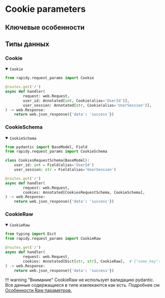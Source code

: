 # Cookie parameters

## Ключевые особенности

## Типы данных

### Cookie
<details open>
<summary><code>Cookie</code></summary>

```Python hl_lines="6 7"
from rapidy.request_params import Cookie

@routes.get('/')
async def handler(
        request: web.Request,
        user_id: Annotated[int, Cookie(alias='UserId')],
        user_session: Annotated[str, Cookie(alias='UserSession')],
) -> web.Response:
    return web.json_response({'data': 'success'})
```
</details>

### CookieSchema
<details open>
<summary><code>CookieSchema</code></summary>

```Python hl_lines="5 6 11"
from pydantic import BaseModel, Field
from rapidy.request_params import CookieSchema

class CookiesRequestSchema(BaseModel):
    user_id: int = Field(alias='UserId')
    user_session: str = Field(alias='UserSession')

@routes.get('/')
async def handler(
        request: web.Request,
        cookies: Annotated[CookiesRequestSchema, CookieSchema],
) -> web.Response:
    return web.json_response({'data': 'success'})
```
</details>

### CookieRaw
<details open>
<summary><code>CookieRaw</code></summary>

```Python hl_lines="7"
from typing import Dict
from rapidy.request_params import CookieRaw

@routes.get('/')
async def handler(
        request: web.Request,
        cookies: Annotated[Dict[str, str], CookieRaw],  # {"some_key": <some_value>, ...}
) -> web.Response:
    return web.json_response({'data': 'success'})
```
</details>

!!! warning "Внимание"
    CookieRaw не использует валидацию pydantic. Все данные содержащиеся в типе извлекаются как есть.
    Подробнее см <a href="#raw">Особенности Raw параметров.</a>
